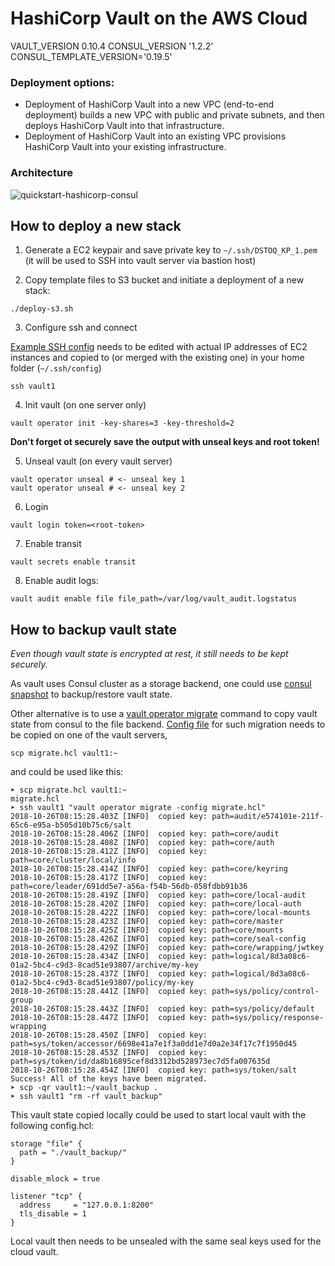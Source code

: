 # HashiCorp Vault on the AWS Cloud

VAULT_VERSION 0.10.4
CONSUL_VERSION '1.2.2'
CONSUL_TEMPLATE_VERSION='0.19.5'

### Deployment options:
* Deployment of HashiCorp Vault into a new VPC (end-to-end deployment) builds a new VPC with public and private subnets, and then deploys HashiCorp Vault into that infrastructure.
* Deployment of HashiCorp Vault into an existing VPC provisions HashiCorp Vault into your existing infrastructure. 

### Architecture
![quickstart-hashicorp-consul](/images/vault.png)

## How to deploy a new stack

1. Generate a EC2 keypair and save private key to `~/.ssh/DSTOQ_KP_1.pem` (it will be used to SSH into vault server via bastion host)

1. Copy template files to S3 bucket and initiate a deployment of a new stack:
 ```
 ./deploy-s3.sh
 ```
3. Configure ssh and connect

[Example SSH config](ssh_config.example.txt) needs to be edited with actual IP addresses of EC2 instances and copied to (or merged with the existing one) in your home folder (`~/.ssh/config`)
```shell
ssh vault1
```
4. Init vault (on one server only)
```shell
vault operator init -key-shares=3 -key-threshold=2 
```
**Don't forget ot securely save the output with unseal keys and root token!**

5. Unseal vault (on every vault server)
```shell
vault operator unseal # <- unseal key 1
vault operator unseal # <- unseal key 2
```

6. Login
```shell
vault login token=<root-token>
```

7. Enable transit 
```shell
vault secrets enable transit 
```

8. Enable audit logs:
```shell
vault audit enable file file_path=/var/log/vault_audit.logstatus
```

## How to backup vault state

*Even though vault state is encrypted at rest, it still needs to be kept securely.*

As vault uses Consul cluster as a storage backend, one could use [consul snapshot](https://www.consul.io/docs/commands/snapshot.html) to backup/restore vault state.

Other alternative is to use a [vault operator migrate](https://www.vaultproject.io/docs/commands/operator/migrate.html) command to copy vault state from consul to the file backend. [Config file](migrate.hcl) for such migration needs to be copied on one of the vault servers, 
```
scp migrate.hcl vault1:~
``` 
 and could be used like this:

```shell
➤ scp migrate.hcl vault1:~
migrate.hcl  
➤ ssh vault1 "vault operator migrate -config migrate.hcl"
2018-10-26T08:15:28.403Z [INFO]  copied key: path=audit/e574101e-211f-65c6-e95a-b505d10b75c6/salt
2018-10-26T08:15:28.406Z [INFO]  copied key: path=core/audit
2018-10-26T08:15:28.408Z [INFO]  copied key: path=core/auth
2018-10-26T08:15:28.412Z [INFO]  copied key: path=core/cluster/local/info
2018-10-26T08:15:28.414Z [INFO]  copied key: path=core/keyring
2018-10-26T08:15:28.417Z [INFO]  copied key: path=core/leader/691dd5e7-a56a-f54b-56db-058fdbb91b36
2018-10-26T08:15:28.419Z [INFO]  copied key: path=core/local-audit
2018-10-26T08:15:28.420Z [INFO]  copied key: path=core/local-auth
2018-10-26T08:15:28.422Z [INFO]  copied key: path=core/local-mounts
2018-10-26T08:15:28.423Z [INFO]  copied key: path=core/master
2018-10-26T08:15:28.425Z [INFO]  copied key: path=core/mounts
2018-10-26T08:15:28.426Z [INFO]  copied key: path=core/seal-config
2018-10-26T08:15:28.429Z [INFO]  copied key: path=core/wrapping/jwtkey
2018-10-26T08:15:28.434Z [INFO]  copied key: path=logical/8d3a08c6-01a2-5bc4-c9d3-8cad51e93807/archive/my-key
2018-10-26T08:15:28.437Z [INFO]  copied key: path=logical/8d3a08c6-01a2-5bc4-c9d3-8cad51e93807/policy/my-key
2018-10-26T08:15:28.441Z [INFO]  copied key: path=sys/policy/control-group
2018-10-26T08:15:28.443Z [INFO]  copied key: path=sys/policy/default
2018-10-26T08:15:28.447Z [INFO]  copied key: path=sys/policy/response-wrapping
2018-10-26T08:15:28.450Z [INFO]  copied key: path=sys/token/accessor/6698e41a7e1f3a0dd1e7d0a2e34f17c7f1950d45
2018-10-26T08:15:28.453Z [INFO]  copied key: path=sys/token/id/da8b16895cef8d3312bd528973ec7d5fa007635d
2018-10-26T08:15:28.454Z [INFO]  copied key: path=sys/token/salt
Success! All of the keys have been migrated.
➤ scp -qr vault1:~/vault_backup .
➤ ssh vault1 "rm -rf vault_backup"
```

This vault state copied locally could be used to start local vault with the following config.hcl:
```hcl
storage "file" {
  path = "./vault_backup/"
}

disable_mlock = true

listener "tcp" {
  address     = "127.0.0.1:8200"
  tls_disable = 1
}

```

Local vault then needs to be unsealed with the same seal keys used for the cloud vault.